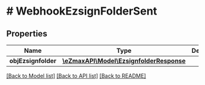 # # WebhookEzsignFolderSent

## Properties

Name | Type | Description | Notes
------------ | ------------- | ------------- | -------------
**objEzsignfolder** | [**\eZmaxAPI\Model\EzsignfolderResponse**](EzsignfolderResponse.md) |  |

[[Back to Model list]](../../README.md#models) [[Back to API list]](../../README.md#endpoints) [[Back to README]](../../README.md)
